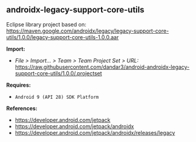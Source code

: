 ## androidx-legacy-support-core-utils

Eclipse library project based on:<br/>
https://maven.google.com/androidx/legacy/legacy-support-core-utils/1.0.0/legacy-support-core-utils-1.0.0.aar

**Import:**
- _File > Import... > Team > Team Project Set > URL:_<br/>
  https://raw.githubusercontent.com/dandar3/android-androidx-legacy-support-core-utils/1.0.0/.projectset

**Requires:**
- `Android 9 (API 28) SDK Platform`

**References:**
- https://developer.android.com/jetpack
- https://developer.android.com/jetpack/androidx
- https://developer.android.com/jetpack/androidx/releases/legacy